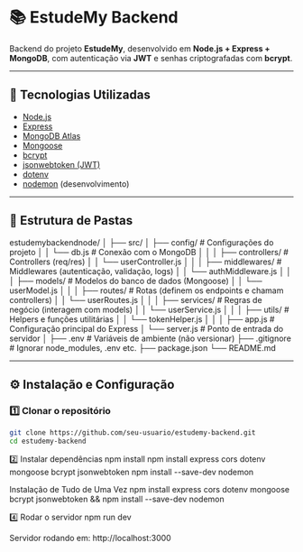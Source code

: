# 📚 EstudeMy Backend

Backend do projeto **EstudeMy**, desenvolvido em **Node.js + Express + MongoDB**, com autenticação via **JWT** e senhas criptografadas com **bcrypt**.

---

## 🚀 Tecnologias Utilizadas

- [Node.js](https://nodejs.org/)
- [Express](https://expressjs.com/)
- [MongoDB Atlas](https://www.mongodb.com/atlas)
- [Mongoose](https://mongoosejs.com/)
- [bcrypt](https://www.npmjs.com/package/bcrypt)
- [jsonwebtoken (JWT)](https://www.npmjs.com/package/jsonwebtoken)
- [dotenv](https://www.npmjs.com/package/dotenv)
- [nodemon](https://www.npmjs.com/package/nodemon) (desenvolvimento)

---

## 📁 Estrutura de Pastas

estudemybackendnode/
│
├── src/
│   ├── config/               # Configurações do projeto
│   │   └── db.js             # Conexão com o MongoDB
│   │
│   ├── controllers/          # Controllers (req/res)
│   │   └── userController.js
│   │
│   ├── middlewares/          # Middlewares (autenticação, validação, logs)
│   │   └── authMiddleware.js
│   │
│   ├── models/               # Modelos do banco de dados (Mongoose)
│   │   └── userModel.js
│   │
│   ├── routes/               # Rotas (definem os endpoints e chamam controllers)
│   │   └── userRoutes.js
│   │
│   ├── services/             # Regras de negócio (interagem com models)
│   │   └── userService.js
│   │
│   ├── utils/                # Helpers e funções utilitárias
│   │   └── tokenHelper.js
│   │
│   ├── app.js                # Configuração principal do Express
│   └── server.js             # Ponto de entrada do servidor
│
├── .env                      # Variáveis de ambiente (não versionar)
├── .gitignore                # Ignorar node_modules, .env etc.
├── package.json
└── README.md



---

## ⚙️ Instalação e Configuração

### 1️⃣ Clonar o repositório
```bash
git clone https://github.com/seu-usuario/estudemy-backend.git
cd estudemy-backend
````
2️⃣ Instalar dependências
npm install
npm install express cors dotenv mongoose bcrypt jsonwebtoken
npm install --save-dev nodemon

Instalação de Tudo de Uma Vez
npm install express cors dotenv mongoose bcrypt jsonwebtoken && npm install --save-dev nodemon



4️⃣ Rodar o servidor
npm run dev

Servidor rodando em: http://localhost:3000
